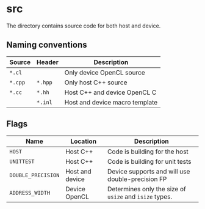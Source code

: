 # src

The directory contains source code for both host and device.

## Naming conventions

| Source  | Header  | Description                    |
|---------|---------|--------------------------------|
| `*.cl`  |         | Only device OpenCL source      |
| `*.cpp` | `*.hpp` | Only host C++ source           |
| `*.cc`  | `*.hh`  | Host C++ and device OpenCL C   |
|         | `*.inl` | Host and device macro template |

## Flags

| Name | Location | Description |
|------|----------|-------------|
| `HOST` | Host C++ | Code is building for the host |
| `UNITTEST` | Host C++ | Code is building for unit tests |
| `DOUBLE_PRECISION` | Host and device | Device supports and will use double-precision FP |
| `ADDRESS_WIDTH` | Device OpenCL | Determines only the size of `usize` and `isize` types. |
